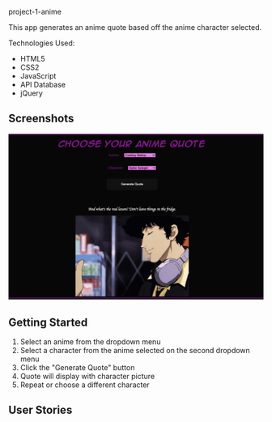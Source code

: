 project-1-anime

This app generates an anime quote based off the anime character selected.

Technologies Used:
- HTML5
- CSS2
- JavaScript
- API Database
- jQuery

## Screenshots
![""](/screenshots/screenshot.png)

## Getting Started
1. Select an anime from the dropdown menu
2. Select a character from the anime selected on the second dropdown menu
3. Click the "Generate Quote" button 
4. Quote will display with character picture
5. Repeat or choose a different character

## User Stories
